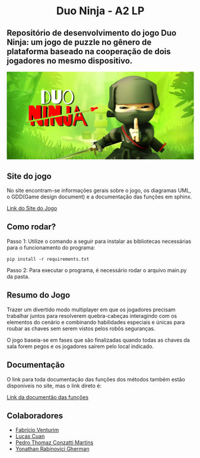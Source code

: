 <h1 align="center">Duo Ninja - A2 LP</h1>

## Repositório de desenvolvimento do jogo Duo Ninja: um jogo de puzzle no gênero de plataforma baseado na cooperação de dois jogadores no mesmo dispositivo.
![alt text for screen readers](/img/capa.png)
##  Site do jogo

No site encontram-se informações gerais sobre o jogo, os diagramas UML, o GDD(Game design document) e a documentação das funções em sphinx.

[Link do Site do Jogo](https://fabricioventurim.github.io/game-development-A2/index.html)

## Como rodar?

Passo 1: Utilize o comando a seguir para instalar as bibliotecas necessárias para o funcionamento do programa: 

```
pip install -r requirements.txt
```

Passo 2: Para executar o programa, é necessário rodar o arquivo main.py da pasta.

## Resumo do Jogo

Trazer um divertido modo multiplayer em que os jogadores precisam trabalhar juntos para resolverem quebra-cabeças interagindo com os elementos do cenário e combinando habilidades especiais e únicas para roubar as chaves sem serem vistos pelos robôs seguranças.

O jogo baseia-se em fases que são finalizadas quando todas as chaves da sala forem pegos e os jogadores saírem pelo local indicado.

## Documentação

O link para toda documentação das funções dos métodos também estão disponíveis no site, mas o link direto é:

[Link da documentão das funções](https://fabricioventurim.github.io/game-development-A2/docs/html/index.html)

## Colaboradores

+ [Fabrício Venturim](https://github.com/FabricioVenturim)
+ [Lucas Cuan](https://github.com/Lhc128)
+ [Pedro Thomaz Conzatti Martins](https://github.com/pedrothomazm)
+ [Yonathan Rabinovici Gherman](https://github.com/yonirg)
